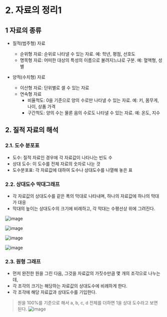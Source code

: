 # 2. 자료의 정리1

## 1 자료의 종류
* 질적(범주형) 자료
  * 순위형 자료: 순위로 나타낼 수 있는 자료. 예: 학년, 평점, 선호도
  * 명목형 자료: 어떠한 대상의 특성의 이름으로 불려지느냐로 구분. 예: 혈액형, 성별

* 양적(수치형) 자료
  * 이산형 자료: 단위별로 셀 수 있는 자료
  * 연속형 자료
    * 비율척도: 0을 기준으로 양의 수로만 나타낼 수 있는 자료. 예: 키, 몸무게, 나이, 상품 가격
    * 구간척도: 양의 수는 물론 음의 수로도 나타낼 수 있는 자료. 예: 온도, 지수
   
## 2. 질적 자료의 해석
### 2.1. 도수 분포표
* 도수: 질적 자료인 경우에 각 자료값이 나타나는 빈도 수
* 상대 도수: 이 도수를 전체 자료의 숫자로 나눈 것
* 도수분포표: 각 자료값에 대하여 도수나 상대도수를 나열해 놓은 표

### 2.2. 상대도수 막대그래프
* 각 자료값의 상대도수를 같은 폭의 막대로 나타내며, 하나의 자료값에 하나의 막대가 대응
* 막대의 높이는 상대도수의 크기에 비례하고, 각 막대는 수평선상 위에 그려진다.

![image](https://github.com/user-attachments/assets/2bafc383-2dff-47f4-98bd-2a0e5873a8c0)

![image](https://github.com/user-attachments/assets/2799cdb7-8adb-4624-8ad5-bddb9da9228f)

![image](https://github.com/user-attachments/assets/2e592454-8c0f-445f-854f-86c056789180)

![image](https://github.com/user-attachments/assets/28067c58-609f-4f25-a96e-dd9f5458c636)

### 2.3. 원형 그래프
* 먼저 완전한 원을 그린 다음, 그것을 자료값의 가짓수만큼 몇 개의 조각으로 나누는데,
* 각 조각의 크기는 해당하는 자료값의 상대도수에 비례하게 한다.
* 각 조각에 해당 자료값과 상대도수를 기입한다.
> 원을 100%를 기준으로 해서 a, b, c, d 전체를 더하면 1을 상대 도수라고 보면 된다.
> ![image](https://github.com/user-attachments/assets/1b56f121-d931-4642-9eb2-a0658e6c514a)


